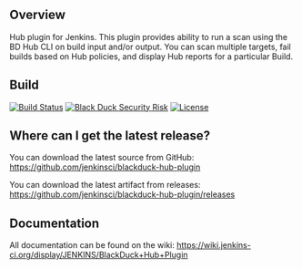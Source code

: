 ## Overview

Hub plugin for Jenkins. This plugin provides ability to run a scan using the BD Hub CLI on build input and/or output. You can scan multiple targets, fail builds based on Hub policies, and display Hub reports for a particular Build.

## Build ##
[![Build Status](https://travis-ci.org/jenkinsci/blackduck-hub-plugin.svg?branch=master)](https://travis-ci.org/jenkinsci/blackduck-hub-plugin)
[![Black Duck Security Risk](https://test.duckbuild.io/github/groups/jenkinsci/locations/blackduck-hub-plugin/public/results/branches/master/badge-risk.svg)](https://test.duckbuild.io/github/groups/jenkinsci/locations/blackduck-hub-plugin/public/results/branches/master)
[![License](https://img.shields.io/badge/License-Apache%202.0-blue.svg)](https://opensource.org/licenses/Apache-2.0)

## Where can I get the latest release? ##
You can download the latest source from GitHub: https://github.com/jenkinsci/blackduck-hub-plugin

You can download the latest artifact from releases: https://github.com/jenkinsci/blackduck-hub-plugin/releases

## Documentation ##
All documentation can be found on the wiki:  https://wiki.jenkins-ci.org/display/JENKINS/BlackDuck+Hub+Plugin
